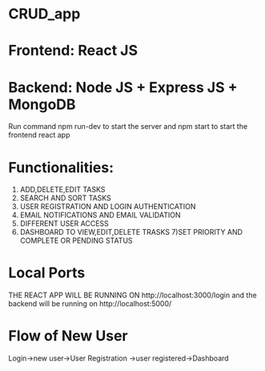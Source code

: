 # CRUD_app
# Frontend: React JS
# Backend: Node JS + Express JS + MongoDB
Run command npm run-dev to start the server and npm start to start the frontend react app
# Functionalities:
1) ADD,DELETE,EDIT TASKS
2) SEARCH AND SORT TASKS
3) USER REGISTRATION AND LOGIN AUTHENTICATION
4) EMAIL NOTIFICATIONS AND EMAIL VALIDATION
5) DIFFERENT USER ACCESS
6) DASHBOARD TO VIEW,EDIT,DELETE TRASKS
7)SET PRIORITY AND COMPLETE OR PENDING STATUS

# Local Ports
THE REACT APP WILL BE RUNNING ON http://localhost:3000/login and the backend will be running on http://localhost:5000/

# Flow of New User
Login->new user->User Registration ->user registered->Dashboard
